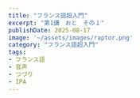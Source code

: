 ```yaml
---
title: "フランス語超入門" 
excerpt: "第1講　おと　その１"
publishDate: 2025-08-17
image: '~/assets/images/raptor.png'
category: "フランス語超入門"
tags:
- フランス語
- 音声
- つづり
- IPA
---
```


